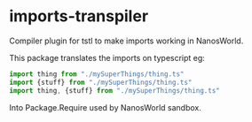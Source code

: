 # imports-transpiler
Compiler plugin for tstl to make imports working in NanosWorld.

This package translates the imports on typescript eg:
```ts
import thing from "./mySuperThings/thing.ts"
import {stuff} from "./mySuperThings/thing.ts"
import thing, {stuff} from "./mySuperThings/thing.ts"
```

Into Package.Require used by NanosWorld sandbox.

